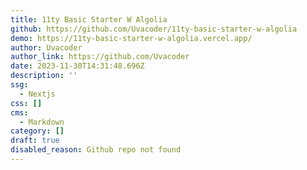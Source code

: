 ```yaml
---
title: 11ty Basic Starter W Algolia
github: https://github.com/Uvacoder/11ty-basic-starter-w-algolia
demo: https://11ty-basic-starter-w-algolia.vercel.app/
author: Uvacoder
author_link: https://github.com/Uvacoder
date: 2023-11-30T14:31:48.696Z
description: ''
ssg:
  - Nextjs
css: []
cms:
  - Markdown
category: []
draft: true
disabled_reason: Github repo not found
---
```

